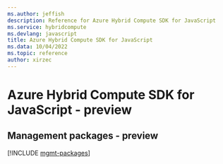 ```yaml
---
ms.author: jeffish
description: Reference for Azure Hybrid Compute SDK for JavaScript
ms.service: hybridcompute
ms.devlang: javascript
title: Azure Hybrid Compute SDK for JavaScript
ms.data: 10/04/2022
ms.topic: reference
author: xirzec
---
```

# Azure Hybrid Compute SDK for JavaScript - preview

## Management packages - preview
[!INCLUDE [mgmt-packages](hybrid-compute-mgmt-index.md)]